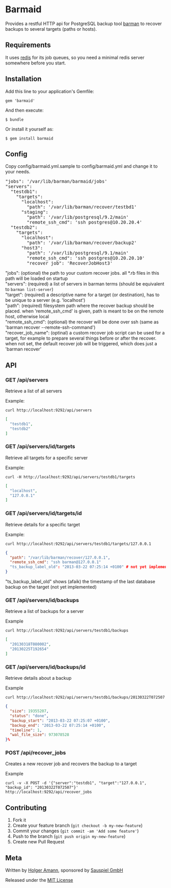 # Barmaid

Provides a restful HTTP api for PostgreSQL backup tool [barman](http://pgbarman.org) to recover backups to several targets (paths or hosts).

## Requirements

It uses [redis](http://redis.io) for its job queues, so you need a minimal redis server somewhere before you start.

## Installation

Add this line to your application's Gemfile:

    gem 'barmaid'

And then execute:

    $ bundle

Or install it yourself as:

    $ gem install barmaid

## Config

Copy config/barmaid.yml.sample to config/barmaid.yml and change it to your needs.

<pre>
"jobs": '/var/lib/barman/barmaid/jobs'              
"servers":                             
  "testdb1":                                        
    "targets":
      "localhost":                                    
        "path": '/var/lib/barman/recover/testbd1'    
      "staging":
        "path": '/var/lib/postgresql/9.2/main'
        "remote_ssh_cmd": 'ssh postgres@10.20.20.4'   
  "testdb2":                                        
    "targets": 
      "localhost":
        "path": '/var/lib/barman/recover/backup2'
      "host3":
        "path": '/var/lib/postgresql/9.1/main'
        "remote_ssh_cmd": 'ssh postgres@10.20.20.10'
        "recover_job": 'RecoverJobHost3'
</pre>

"jobs": (optional) the path to your custom recover jobs. all *.rb files in this path will be loaded on startup</br>
"servers": (required) a list of servers in barman terms (should be equivalent to `barman list-server`)</br>
"target": (required) a descriptive name for a target (or destination), has to be unique to a server (e.g. 'localhost')</br>
"path": (required) filesystem path where the recover backup should be placed. when 'remote_ssh_cmd' is given, path is meant to be on the remote host, otherwise local</br>
"remote_ssh_cmd": (optional) the recover will be done over ssh (same as 'barman recover --remote-ssh-command')</br>
"recover_job_name": (optinal) a custom recover job script can be used for a target, for example to prepare several things before or after the recover. when not set, the default recover job will be triggered, which does just a 'barman recover'</br>

## API

### GET /api/servers

Retrieve a list of all servers

Example:

    curl http://localhost:9292/api/servers

```json
[
  "testdb1",
  "testdb2"
]
```

### GET /api/servers/id/targets

Retrieve all targets for a specific server

Example:

    curl -H http://localhost:9292/api/servers/testdb1/targets

```json
[
  "localhost",
  "127.0.0.1"
]
```

### GET /api/servers/id/targets/id

Retrieve details for a specific target

Example:

    curl http://localhost:9292/api/servers/testdb1/targets/127.0.0.1

```json
{
  "path": "/var/lib/barman/recover/127.0.0.1",
  "remote_ssh_cmd": "ssh barman@127.0.0.1"
  "ts_backup_label_old": "2013-03-22 07:25:14 +0100" # not yet implemented
}
```

"ts_backup_label_old" shows (afaik) the timestamp of the last database backup on the target (not yet implemented)

### GET /api/servers/id/backups

Retrieve a list of backups for a server

Example
  
    curl http://localhost:9292/api/servers/testdb1/backups

```json
[
  "20130318T080002",
  "20130225T192654"
]
```

### GET /api/servers/id/backups/id

Retrieve details about a backup

Example

    curl http://localhost:9292/api/servers/testdb1/backups/20130322T072507

```json
{
  "size": 19355207,
  "status": "done",
  "backup_start": "2013-03-22 07:25:07 +0100",
  "backup_end": "2013-03-22 07:25:14 +0100",
  "timeline": 1,
  "wal_file_size": 973078528
}%
```

### POST /api/recover_jobs

Creates a new recover job and recovers the backup to a target

Example

    curl -v -X POST -d '{"server":"testdb1", "target":"127.0.0.1", "backup_id": "20130322T072507"}' http://localhost:9292/api/recover_jobs


## Contributing

1. Fork it
2. Create your feature branch (`git checkout -b my-new-feature`)
3. Commit your changes (`git commit -am 'Add some feature'`)
4. Push to the branch (`git push origin my-new-feature`)
5. Create new Pull Request

## Meta

Written by [Holger Amann](holger@sauspiel.de), sponsored by [Sauspiel GmbH](https://www.sauspiel.de)

Released under the [MIT License](http://opensource.org/licenses/mit-license.php)
